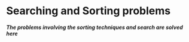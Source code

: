 # Searching and Sorting problems

***The problems involving the sorting techniques and search are solved here***
